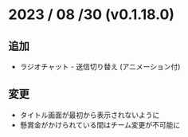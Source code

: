 # 2023 / 08 /30 (v0.1.18.0)

## 追加
- ラジオチャット - 送信切り替え (アニメーション付)

## 変更
- タイトル画面が最初から表示されないように
- 懸賞金がかけられている間はチーム変更が不可能に
